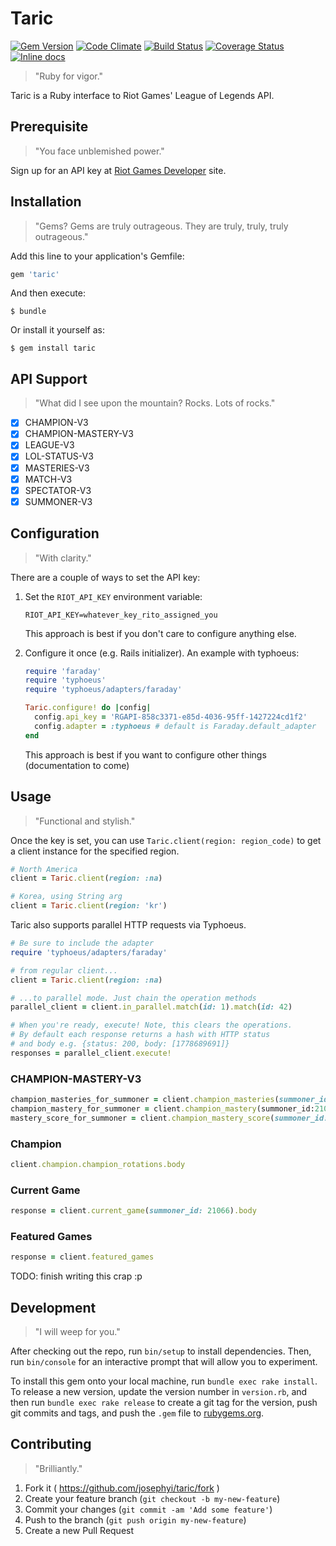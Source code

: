 # Taric

[![Gem Version](https://badge.fury.io/rb/taric.svg)](http://badge.fury.io/rb/taric)
[![Code Climate](https://codeclimate.com/github/josephyi/taric/badges/gpa.svg)](https://codeclimate.com/github/josephyi/taric)
[![Build Status](https://travis-ci.org/josephyi/taric.svg?branch=master)](https://travis-ci.org/josephyi/taric)
[![Coverage Status](https://coveralls.io/repos/josephyi/taric/badge.svg?branch=master)](https://coveralls.io/r/josephyi/taric?branch=master)
[![Inline docs](http://inch-ci.org/github/josephyi/taric.svg?branch=master)](http://inch-ci.org/github/josephyi/taric)

> "Ruby for vigor."

Taric is a Ruby interface to Riot Games' League of Legends API.

## Prerequisite

> "You face unblemished power."

Sign up for an API key at [Riot Games Developer] site.

## Installation

> "Gems? Gems are truly outrageous. They are truly, truly, truly outrageous."

Add this line to your application's Gemfile:

```ruby
gem 'taric'
```

And then execute:

    $ bundle

Or install it yourself as:

    $ gem install taric

## API Support

> "What did I see upon the mountain? Rocks. Lots of rocks."

- [x] CHAMPION-V3
- [x] CHAMPION-MASTERY-V3
- [x] LEAGUE-V3
- [x] LOL-STATUS-V3
- [x] MASTERIES-V3
- [x] MATCH-V3
- [x] SPECTATOR-V3
- [x] SUMMONER-V3

## Configuration

> "With clarity."

There are a couple of ways to set the API key:

1. Set the `RIOT_API_KEY` environment variable:

    ```
    RIOT_API_KEY=whatever_key_rito_assigned_you
    ```

    This approach is best if you don't care to configure anything else.

2. Configure it once (e.g. Rails initializer). An example with typhoeus:

    ```ruby
    require 'faraday'
    require 'typhoeus'
    require 'typhoeus/adapters/faraday'

    Taric.configure! do |config|
      config.api_key = 'RGAPI-858c3371-e85d-4036-95ff-1427224cd1f2'
      config.adapter = :typhoeus # default is Faraday.default_adapter
    end
    ```

    This approach is best if you want to configure other things (documentation to come)



## Usage

> "Functional and stylish."

Once the key is set, you can use `Taric.client(region: region_code)` to get a client instance for the specified region.

```ruby
# North America
client = Taric.client(region: :na)

# Korea, using String arg
client = Taric.client(region: 'kr')
```

Taric also supports parallel HTTP requests via Typhoeus.

```ruby
# Be sure to include the adapter
require 'typhoeus/adapters/faraday'

# from regular client...
client = Taric.client(region: :na)

# ...to parallel mode. Just chain the operation methods
parallel_client = client.in_parallel.match(id: 1).match(id: 42)

# When you're ready, execute! Note, this clears the operations.
# By default each response returns a hash with HTTP status
# and body e.g. {status: 200, body: [1778689691]}
responses = parallel_client.execute!
```

### CHAMPION-MASTERY-V3
```ruby
champion_masteries_for_summoner = client.champion_masteries(summoner_id: 21066).body
champion_mastery_for_summoner = client.champion_mastery(summoner_id:21066, champion_id:89).body
mastery_score_for_summoner = client.champion_mastery_score(summoner_id: 21066).body
```

### Champion

```ruby
client.champion.champion_rotations.body
```

### Current Game

```ruby
response = client.current_game(summoner_id: 21066).body
```

### Featured Games

```ruby
response = client.featured_games
```

TODO: finish writing this crap :p

## Development

> "I will weep for you."

After checking out the repo, run `bin/setup` to install dependencies. Then, run `bin/console` for an interactive prompt that will allow you to experiment.

To install this gem onto your local machine, run `bundle exec rake install`. To release a new version, update the version number in `version.rb`, and then run `bundle exec rake release` to create a git tag for the version, push git commits and tags, and push the `.gem` file to [rubygems.org](https://rubygems.org).

## Contributing

> "Brilliantly."

1. Fork it ( https://github.com/josephyi/taric/fork )
2. Create your feature branch (`git checkout -b my-new-feature`)
3. Commit your changes (`git commit -am 'Add some feature'`)
4. Push to the branch (`git push origin my-new-feature`)
5. Create a new Pull Request

[Riot Games Developer]:https://developer.riotgames.com/
